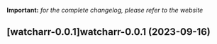 **Important:**
*for the complete changelog, please refer to the website*




## [watcharr-0.0.1]watcharr-0.0.1 (2023-09-16)

